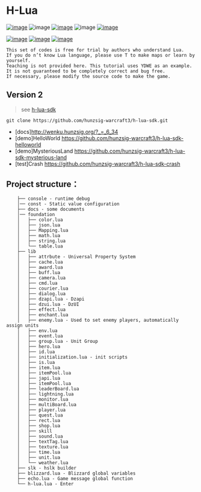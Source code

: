 # H-Lua

[![image](https://img.shields.io/badge/english-EN_US-blue.svg)](https://github.com/hunzsig-warcraft3/h-lua/blob/main/README_EN-US.md)
![image](https://img.shields.io/badge/license-MIT-blue.svg)
[![image](https://img.shields.io/badge/doc-document-blue.svg)](http://wenku.hunzsig.org/?_=_6_34)
![image](https://img.shields.io/badge/version-2-blue.svg)
[![image](https://img.shields.io/badge/author-hunzsig-red.svg)](https://www.hunzsig.com)

[![image](https://img.shields.io/badge/demo-HelloWorld-orange.svg)](https://github.com/hunzsig-warcraft3/h-lua-sdk-helloworld)
[![image](https://img.shields.io/badge/demo-MysteriousLand-orange.svg)](https://github.com/hunzsig-warcraft3/h-lua-sdk-mysterious-land)
[![image](https://img.shields.io/badge/test-Crash-lightgrey.svg)](https://github.com/hunzsig-warcraft3/h-lua-sdk-crash)

```
This set of codes is free for trial by authors who understand Lua.
If you do n’t know Lua language, please use T to make maps or learn by yourself.
Teaching is not provided here. This tutorial uses YDWE as an example.
It is not guaranteed to be completely correct and bug free.
If necessary, please modify the source code to make the game.
```

## Version 2
> see [h-lua-sdk](https://github.com/hunzsig-warcraft3/h-lua-sdk)
```
git clone https://github.com/hunzsig-warcraft3/h-lua-sdk.git
```

 * [docs]http://wenku.hunzsig.org/?_=_6_34
 * [demo]HelloWorld https://github.com/hunzsig-warcraft3/h-lua-sdk-helloworld
 * [demo]MysteriousLand https://github.com/hunzsig-warcraft3/h-lua-sdk-mysterious-land
 * [test]Crash https://github.com/hunzsig-warcraft3/h-lua-sdk-crash

## Project structure：
```
    ├── console - runtime debug
    │── const - Static value configuration
    ├── docs - some documents
    │── foundation
    │   ├── color.lua
    │   ├── json.lua
    │   ├── Mapping.lua
    │   ├── math.lua
    │   ├── string.lua
    │   └── table.lua
    ├── lib
    │   ├── attrbute - Universal Property System
    │   ├── cache.lua
    │   ├── award.lua
    │   ├── buff.lua
    │   ├── camera.lua
    │   ├── cmd.lua
    │   ├── courier.lua
    │   ├── dialog.lua
    │   ├── dzapi.lua - Dzapi
    │   ├── dzui.lua - DzUI
    │   ├── effect.lua
    │   ├── enchant.lua
    │   ├── enemy.lua - Used to set enemy players, automatically assign units
    │   ├── env.lua
    │   ├── event.lua
    │   ├── group.lua - Unit Group
    │   ├── hero.lua
    │   ├── id.lua
    │   ├── initialization.lua - init scripts
    │   ├── is.lua
    │   ├── item.lua
    │   ├── itemPool.lua
    │   ├── japi.lua
    │   ├── itemPool.lua
    │   ├── leaderBoard.lua
    │   ├── lightning.lua
    │   ├── monitor.lua
    │   ├── multiBoard.lua
    │   ├── player.lua
    │   ├── quest.lua
    │   ├── rect.lua
    │   ├── shop.lua
    │   ├── skill
    │   ├── sound.lua
    │   ├── textTag.lua
    │   ├── texture.lua
    │   ├── time.lua
    │   ├── unit.lua
    │   └── weather.lua
    ├── slk - hslk builder
    ├── blizzard.lua - Blizzard global variables
    ├── echo.lua - Game message global function
    └── h-lua.lua - Enter
```
